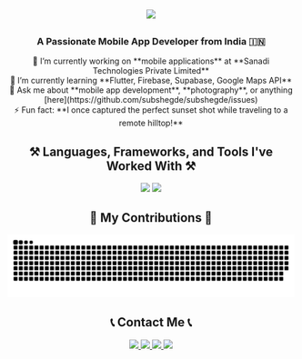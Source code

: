 <!-- Name and Introduction -->
<h1 align="center">
    <img src="https://readme-typing-svg.herokuapp.com/?font=Righteous&size=35&center=true&vCenter=true&width=500&height=70&duration=4000&lines=Hi+There!+👋;+I'm+Subrahmanya+S+Hegde!;&color=blue" />
</h1>

<h3 align="center">A Passionate Mobile App Developer from India 🇮🇳</h3>
<p align="center">
    🔭 I’m currently working on **mobile applications** at **Sanadi Technologies Private Limited**  
    <br>
    🌱 I’m currently learning **Flutter, Firebase, Supabase, Google Maps API**  
    <br>
    💬 Ask me about **mobile app development**, **photography**, or anything [here](https://github.com/subshegde/subshegde/issues)  
    <br>
    ⚡ Fun fact: **I once captured the perfect sunset shot while traveling to a remote hilltop!**  
</p>

<!-- Works (Technologies & Tools) -->
<h2 align="center">⚒️ Languages, Frameworks, and Tools I've Worked With ⚒️</h2>
<div align="center">
    <img src="https://skillicons.dev/icons?i=flutter,dart,firebase,supabase,sqlite,kotlin,mongodb,postman,git,github" />
    <img src="https://skillicons.dev/icons?i=html,css,python,javascript,c,cpp,java,mysql" />
</div>

<!-- Contributions -->
<h2 align="center">🐍 My Contributions 🐍</h2>
<p align="center">
    <img alt="snake eating my contributions" src="https://github.com/subshegde/subshegde/blob/output/github-snake.svg" />
</p>

<!-- Contact Information -->
<h2 align="center">📞 Contact Me 📞</h2>
<div align="center">
    <a href="mailto:subrahmanyahegde460@gmail.com">
        <img src="https://img.shields.io/badge/Gmail-333333?style=for-the-badge&logo=gmail&logoColor=red" />
    </a>
    <a href="https://www.linkedin.com/in/subrahmanya-s-hegde-2329112a2" target="_blank">
        <img src="https://img.shields.io/badge/LinkedIn-0077B5?style=for-the-badge&logo=linkedin&logoColor=white" />
    </a>
    <a href="https://x.com/SSHegdeVisuals" target="_blank">
        <img src="https://img.shields.io/badge/X-000000?style=for-the-badge&logo=x&logoColor=white" />
    </a>
    <a href="https://www.youtube.com/@SSHegde.Visuals" target="_blank">
        <img src="https://img.shields.io/badge/YouTube-FF0000?style=for-the-badge&logo=youtube&logoColor=white" />
    </a>
</div>
